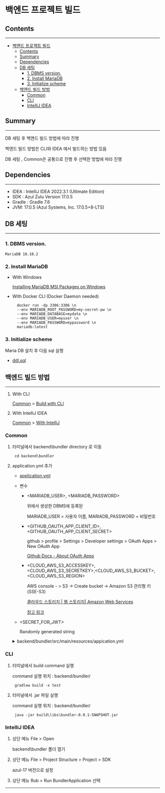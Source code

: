 # 백엔드 프로젝트 빌드

## Contents
---
- [백엔드 프로젝트 빌드](#백엔드-프로젝트-빌드)
  - [Contents](#contents)
  - [Summary](#summary)
  - [Dependencies](#dependencies)
  - [DB 세팅](#db-세팅)
    - [1. DBMS version.](#1-dbms-version)
    - [2. Install MariaDB](#2-install-mariadb)
    - [3. Initialize scheme](#3-initialize-scheme)
  - [백엔드 빌드 방법](#백엔드-빌드-방법)
    - [Common](#common)
    - [CLI](#cli)
    - [IntelliJ IDEA](#intellij-idea)

## Summary
---
DB 세팅 후 백엔드 빌드 방법에 따라 진행 

백엔드 빌드 방법은 CLI와 IDEA 에서 빌드하는 방법 있음

DB 세팅 , Common은 공통으로 진행 후 선택한 방법에 따라 진행

## Dependencies
---
* IDEA : IntelliJ IDEA 2022.3.1 (Ultimate Edition)
* SDK : Azul Zulu Version 17.0.5 
* Gradle : Gradle 7.6
* JVM: 17.0.5 (Azul Systems, Inc. 17.0.5+8-LTS)

## DB 세팅
---

### 1. DBMS version.

    MariaDB 10.10.2

### 2. Install MariaDB

* With Windows

    [Installing MariaDB MSI Packages on Windows
    ](https://mariadb.com/kb/en/installing-mariadb-msi-packages-on-windows/)

* With Docker CLI (Docker Daemon needed)

        docker run -dp 3306:3306 \n
        --env MARIADB_ROOT_PASSWORD=my-secret-pw \n
        --env MARIADB_DATABASE=mydata \n
        --env MARIADB_USER=myuser \n
        --env MARIADB_PASSWORD=mypassword \n
        mariadb:latest


### 3. Initialize scheme

Maria DB 설치 후 다음 sql 실행

- [ddl.sql](ddl.sql)


## 백엔드 빌드 방법
---
1. With CLI
   
    [Common](#common) > [Build with CLI](#cli)

1. With IntelliJ IDEA
   
    [Common](#common) > [With IntelliJ](#intellij-idea)

### Common

1. 터미널에서 backend\bundler directory 로 이동 

        cd backend\bundler

1. application.yml 추가
    * [application.yml](application.yml)
    * 변수
      * <MARIADB_USER>, <MARIADB_PASSWORD>

          위에서 생성한 DBMS에 등록된 
          
          MARIADB_USER = 사용자 이름, MARIADB_PASSWORD = 비밀번호

      * <GITHUB_OAUTH_APP_CLIENT_ID>, <GITHUB_OAUTH_APP_CLIENT_SECRET>
          
          github > profile > Settings > Developer settings > OAuth Apps > New OAuth App

          [Github Docs - About OAuth Apps](https://docs.github.com/en/apps/creating-github-apps/creating-github-apps/about-apps#about-oauth-apps)

      * <CLOUD_AWS_S3_ACCESSKEY>, <CLOUD_AWS_S3_SECRETKEY>,<CLOUD_AWS_S3_BUCKET>,<CLOUD_AWS_S3_REGION>

          AWS console - > S3 -> Create bucket -> Amazon S3 관리형 키(SSE-S3) 

          [클라우드 스토리지 | 웹 스토리지| Amazon Web Services](https://aws.amazon.com/ko/s3/?did=ap_card&trk=ap_card)

          [참고 링크](https://velog.io/@modsiw/Spring-Spring-Boot-gradle-S3-React.js-%EC%9D%B4%EB%AF%B8%EC%A7%80-%EC%97%85%EB%A1%9C%EB%93%9C-%EA%B5%AC%ED%98%84%ED%95%98%EA%B8%B0-1-%EB%B0%B1%EC%97%94%EB%93%9C-%EA%B5%AC%ED%98%84)
    
    * <SECRET_FOR_JWT>
  
        Randomly generated string    
    <details>
    <summary>backend/bundler/src/main/resources/appication.yml</summary>
    <div markdown="1">

        server:
          port: 8086
          servlet:
            context-path: /
            encoding:
              charset: utf-8
              enabled: true
        spring:
          datasource:
            driver-class-name: org.mariadb.jdbc.Driver
            url: jdbc:mariadb://j8a105.p.ssafy.io:3333/dimong?useUnicode=true&characterEncoding=utf-8
            username: <MARIADB-USER-NAME>
            password: <MARIADB-USER-PASSWORD>

            hikari:
              pool-name: jpa-hikari-pool
              maximum-pool-size: 5
              jdbc-url: ${spring.datasource.url}
              username: ${spring.datasource.username}
              password: ${spring.datasource.password}
              driver-class-name: ${spring.datasource.driver-class-name}
              data-source-properties:
                rewriteBatchedStatements: true


          output.ansi.enabled: always
          jpa:
            open-in-view: false
            hibernate:
              ddl-auto: update # create, update, none
              naming:
                physical-strategy: org.hibernate.boot.model.naming.PhysicalNamingStrategyStandardImpl # 대문자, 소분자 구분
           generate-ddl: true
            properties:
              hibernate:
                format_sql: true
            defer-datasource-initialization: true
          jackson:
            serialization:
              write-dates-as-timestamps: false
            time-zone: Asia/Seoul


          mvc:
            log-request-details: true # request의 parameter 값 등을 log에서 못 보는 설정 해제


        logging.level:
          org.hibernate.SQL: debug
          org.hibernate.type: trace
          org:
            springframework:

              security: trace
              security.oauth2:
                client: trace
                core: trace

              boot:
                autoconfigure:
                  security: trace
              web: trace

        jwt:
          secret: 926D96C90030DD58429D2751AC1BDBBC

        app:
          jwt:
            secret: 926D96C90030DD58429D2751AC1BDBBC
            accessTokenPeriod: 1800000 #3분
            refreshTokenPeriod: 604800000 #10080분 == 168시간 == 7일

          auth:
            tokenSecret: 926D96C90030DD58429D2751AC1BDBBC
            tokenExpiry: 1800000 #3분
            refreshTokenExpiry: 604800000 #10080분 == 168시간 == 7일
          oauth2:
            authorizedRedirectUris: #OAuth 로그인 성공 시 보여줄 프론트 url 등록
              - http://127.0.0.1:5500/success.html
              - http://127.0.0.1:5500/test.html
              - http://localhost:5500/success.html
              - http://localhost:3000/
              - http://j8a105.p.ssafy.io:3000
              - http://j8a105.p.ssafy.io:3000/home

          firebase-configuration-file: ./serviceAccountKey.json
          firebase-bucket: dimong-be.appspot.com

    </div>
    </details>


### CLI

1. 터미널에서 build command 실행

    command 실행 위치 : backend/bundler/

        gradlew build -x test

1. 터미널에서 .jar 파일 실행

    command 실행 위치 : backend/bundler/

        java -jar build\libs\bundler-0.0.1-SNAPSHOT.jar


### IntelliJ IDEA

1. 상단 메뉴 File > Open 
   
   backend\bundler 폴더 열기

2. 상단 메뉴 File > Project Structure > Project > SDK

    azul-17 버전으로 설정

3. 상단 메뉴 Rub > Run BundlerApplication 선택

****